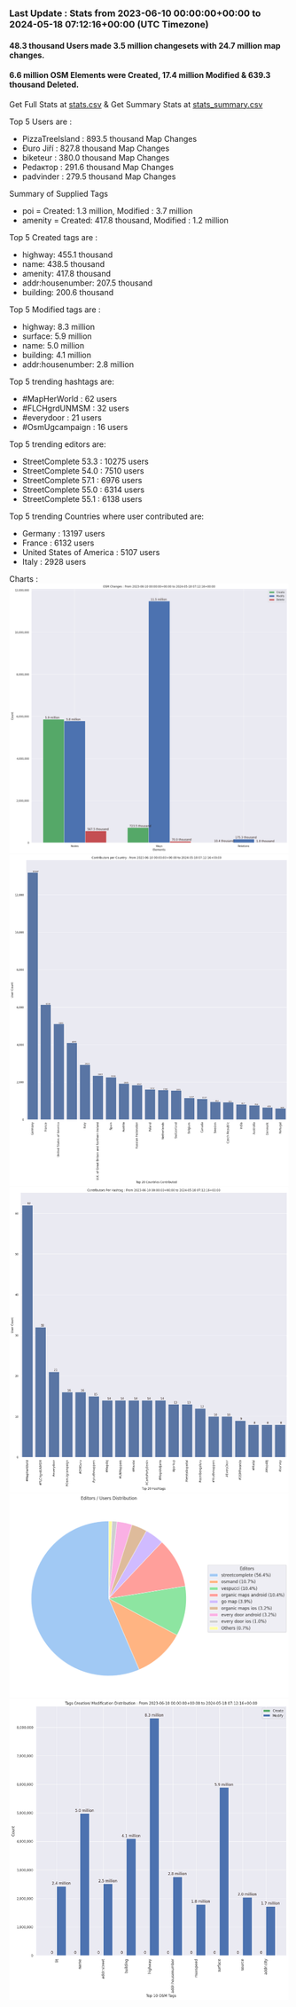 ### Last Update : Stats from 2023-06-10 00:00:00+00:00 to 2024-05-18 07:12:16+00:00 (UTC Timezone)

#### 48.3 thousand Users made 3.5 million changesets with 24.7 million map changes.
#### 6.6 million OSM Elements were Created, 17.4 million Modified & 639.3 thousand Deleted.
Get Full Stats at [stats.csv](/stats/fieldmappers/Daily/stats.csv)
 & Get Summary Stats at [stats_summary.csv](/stats/fieldmappers/Daily/stats_summary.csv)

Top 5 Users are : 
- PizzaTreeIsland : 893.5 thousand Map Changes
- Đuro Jiří : 827.8 thousand Map Changes
- biketeur : 380.0 thousand Map Changes
- Реdактор : 291.6 thousand Map Changes
- padvinder : 279.5 thousand Map Changes

Summary of Supplied Tags
- poi = Created: 1.3 million, Modified : 3.7 million
- amenity = Created: 417.8 thousand, Modified : 1.2 million


Top 5 Created tags are :
- highway: 455.1 thousand
- name: 438.5 thousand
- amenity: 417.8 thousand
- addr:housenumber: 207.5 thousand
- building: 200.6 thousand


Top 5 Modified tags are :
- highway: 8.3 million
- surface: 5.9 million
- name: 5.0 million
- building: 4.1 million
- addr:housenumber: 2.8 million


Top 5 trending hashtags are:
- #MapHerWorld : 62 users
- #FLCHgrdUNMSM : 32 users
- #everydoor : 21 users
- #OsmUgcampaign : 16 users


Top 5 trending editors are:
- StreetComplete 53.3 : 10275 users
- StreetComplete 54.0 : 7510 users
- StreetComplete 57.1 : 6976 users
- StreetComplete 55.0 : 6314 users
- StreetComplete 55.1 : 6138 users


Top 5 trending Countries where user contributed are:
- Germany : 13197 users
- France : 6132 users
- United States of America : 5107 users
- Italy : 2928 users


 Charts : 
![Alt text](./stats_osm_changes.png) 
![Alt text](./stats_users_per_country.png) 
![Alt text](./stats_users_per_hashtag.png) 
![Alt text](./stats_editors_pie_chart.png) 
![Alt text](./stats_tags.png) 
